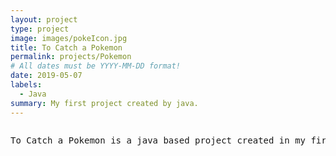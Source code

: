 ```yaml
---
layout: project
type: project
image: images/pokeIcon.jpg
title: To Catch a Pokemon
permalink: projects/Pokemon
# All dates must be YYYY-MM-DD format!
date: 2019-05-07
labels:
  - Java
summary: My first project created by java.
---
```


<img class="tineriver.github.io/images/wildPokemon.jpg">
<pre>
To Catch a Pokemon is a java based project created in my first year as a ICS student. Implementing GUI to create a playbale Pokedex, where catching wild Pokemons are made possible as well as reading their stats.
</pre>








